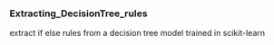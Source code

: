 ### Extracting_DecisionTree_rules

extract if else rules from a decision tree model trained in scikit-learn

